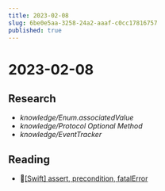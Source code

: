 ```yaml
---
title: 2023-02-08
slug: 6be0e5aa-3258-24a2-aaaf-c0cc17816757
published: true
---
```


# 2023-02-08

## Research

* *knowledge/Enum.associatedValue*
* *knowledge/Protocol Optional Method*
* *knowledge/EventTracker*

## Reading

* [\[Swift\] assert, precondition, fatalError](https://eunjin3786.tistory.com/453)
